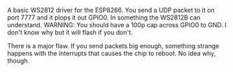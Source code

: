 A basic WS2812 driver for the ESP8266.  You send a UDP packet to it on port 7777 and it plops it out GPIO0.
In something the WS2812B can understand.  WARNING: You should have a 100p cap across GPIO0 to GND.  I don't know why
but it will flash if you don't.

There is a major flaw.  If you send packets big enough, something strange happens with the interrupts
that causes the chip to reboot. No idea why, though.

